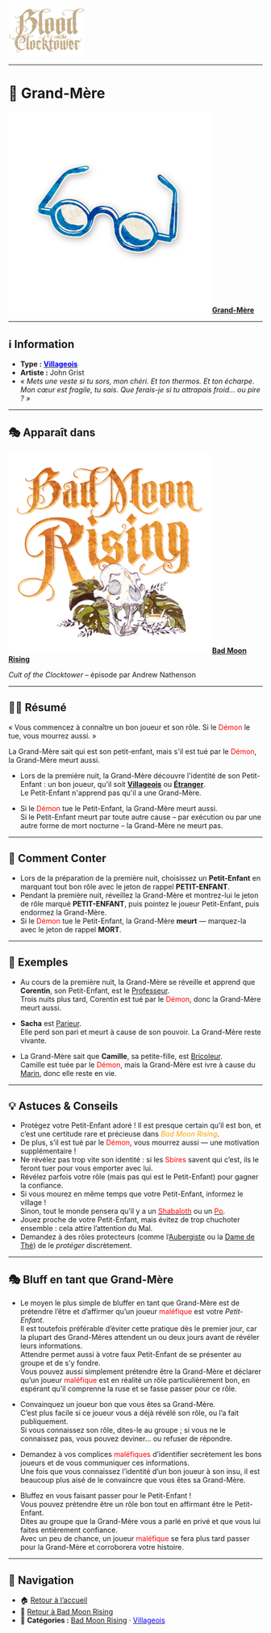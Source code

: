 <p align="left">
  <a href="/botc-fr-bambi/">
    <img src="../images/logo.png" alt="Accueil BotC FR" width="150">
  </a>
</p>

---

# 👵 Grand-Mère  

[<img src="../images/Icon_grandmother.png" alt="Grand-Mère" width="400">](grandmere.md) [**Grand-Mère**](../bmr_roles/grandmere.md)

---

## ℹ️ Information  

- **Type :** [<span style="color:blue">**Villageois**</span>](../villageois.md)  
- **Artiste :** John Grist  
- *« Mets une veste si tu sors, mon chéri. Et ton thermos. Et ton écharpe. Mon cœur est fragile, tu sais. Que ferais-je si tu attrapais froid… ou pire ? »*  

---

## 🎭 Apparaît dans  

[<img src="../images/Logo_bad_moon_rising-1.png" alt="Bad Moon Rising" width="400">](../bmr.md) [**Bad Moon Rising**](../bmr.md)  

*Cult of the Clocktower* – épisode par Andrew Nathenson  

---

## ✍🏼 Résumé  

« Vous commencez à connaître un bon joueur et son rôle. Si le <span style="color:red">Démon</span> le tue, vous mourrez aussi. »  

La Grand-Mère sait qui est son petit-enfant, mais s'il est tué par le <span style="color:red">Démon</span>, la Grand-Mère meurt aussi.

* Lors de la première nuit, la Grand-Mère découvre l'identité de son Petit-Enfant : un bon joueur, qu'il soit [**Villageois**](villageois.md) ou [**Étranger**](etrangers.md).  
  Le Petit-Enfant n'apprend pas qu'il a une Grand-Mère.

* Si le <span style="color:red">Démon</span> tue le Petit-Enfant, la Grand-Mère meurt aussi.  
  Si le Petit-Enfant meurt par toute autre cause – par exécution ou par une autre forme de mort nocturne – la Grand-Mère ne meurt pas.

---

## 📖 Comment Conter  

* Lors de la préparation de la première nuit, choisissez un **Petit-Enfant** en marquant tout bon rôle avec le jeton de rappel **PETIT-ENFANT**.  
* Pendant la première nuit, réveillez la Grand-Mère et montrez-lui le jeton de rôle marqué **PETIT-ENFANT**, puis pointez le joueur Petit-Enfant, puis endormez la Grand-Mère.  
* Si le <span style="color:red">Démon</span> tue le Petit-Enfant, la Grand-Mère **meurt** — marquez-la avec le jeton de rappel **MORT**.

---

## 🧾 Exemples  

* Au cours de la première nuit, la Grand-Mère se réveille et apprend que **Corentin**, son Petit-Enfant, est le [Professeur](professeur.md).  
  Trois nuits plus tard, Corentin est tué par le <span style="color:red">Démon</span>, donc la Grand-Mère meurt aussi.  

* **Sacha** est [Parieur](parieur.md).  
  Elle perd son pari et meurt à cause de son pouvoir. La Grand-Mère reste vivante.  

* La Grand-Mère sait que **Camille**, sa petite-fille, est [Bricoleur](bricoleur.md).  
  Camille est tuée par le <span style="color:red">Démon</span>, mais la Grand-Mère est ivre à cause du [Marin](marin.md), donc elle reste en vie.  

---

## 💡 Astuces & Conseils  

- Protégez votre Petit-Enfant adoré ! Il est presque certain qu’il est bon, et c’est une certitude rare et précieuse dans <span style="color:orange">*Bad Moon Rising*</span>.  
- De plus, s’il est tué par le <span style="color:red">Démon</span>, vous mourrez aussi — une motivation supplémentaire !  
- Ne révélez pas trop vite son identité : si les <span style="color:red">Sbires</span> savent qui c’est, ils le feront tuer pour vous emporter avec lui.  
- Révélez parfois votre rôle (mais pas qui est le Petit-Enfant) pour gagner la confiance.  
- Si vous mourez en même temps que votre Petit-Enfant, informez le village !  
  Sinon, tout le monde pensera qu’il y a un [<span style="color:red">Shabaloth</span>](shabaloth.md) ou un [<span style="color:red">Po</span>](po.md).  
- Jouez proche de votre Petit-Enfant, mais évitez de trop chuchoter ensemble : cela attire l’attention du Mal.  
- Demandez à des rôles protecteurs (comme l’[Aubergiste](aubergiste.md) ou la [Dame de Thé](damedethe.md)) de le *protéger* discrètement.  

---

## 🎭 Bluff en tant que Grand-Mère  

- Le moyen le plus simple de bluffer en tant que Grand-Mère est de prétendre l’être et d’affirmer qu’un joueur <span style="color:red">maléfique</span> est votre *Petit-Enfant*.  
  Il est toutefois préférable d’éviter cette pratique dès le premier jour, car la plupart des Grand-Mères attendent un ou deux jours avant de révéler leurs informations.  
  Attendre permet aussi à votre faux Petit-Enfant de se présenter au groupe et de s’y fondre.  
  Vous pouvez aussi simplement prétendre être la Grand-Mère et déclarer qu’un joueur <span style="color:red">maléfique</span> est en réalité un rôle particulièrement bon, en espérant qu’il comprenne la ruse et se fasse passer pour ce rôle.  

- Convainquez un joueur bon que vous êtes sa Grand-Mère.  
  C’est plus facile si ce joueur vous a déjà révélé son rôle, ou l’a fait publiquement.  
  Si vous connaissez son rôle, dites-le au groupe ; si vous ne le connaissez pas, vous pouvez deviner… ou refuser de répondre.  

- Demandez à vos complices <span style="color:red">maléfiques</span> d’identifier secrètement les bons joueurs et de vous communiquer ces informations.  
  Une fois que vous connaissez l’identité d’un bon joueur à son insu, il est beaucoup plus aisé de le convaincre que vous êtes sa Grand-Mère.  

- Bluffez en vous faisant passer pour le Petit-Enfant !  
  Vous pouvez prétendre être un rôle bon tout en affirmant être le Petit-Enfant.  
  Dites au groupe que la Grand-Mère vous a parlé en privé et que vous lui faites entièrement confiance.  
  Avec un peu de chance, un joueur <span style="color:red">maléfique</span> se fera plus tard passer pour la Grand-Mère et corroborera votre histoire.  

---

## 📂 Navigation  

- 🏠 [Retour à l’accueil](/botc-fr-bambi/)  
- 🌙 [Retour à Bad Moon Rising](../bmr.md)  
- 📂 **Catégories :** [Bad Moon Rising](../bmr.md) · [<span style="color:blue">Villageois</span>](../villageois.md)

